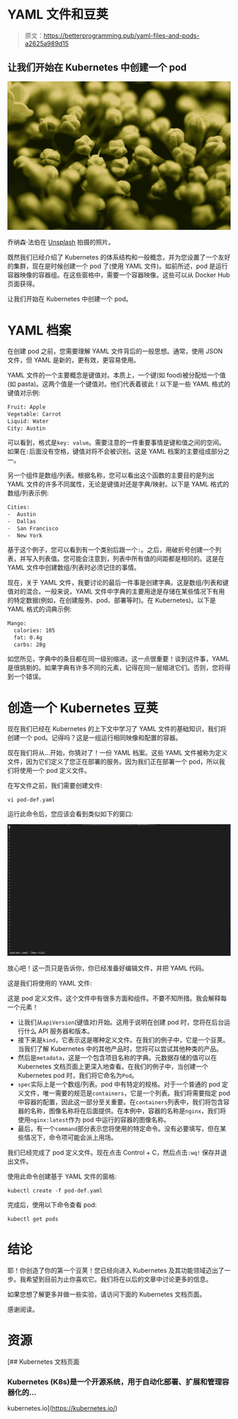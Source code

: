 # YAML 文件和豆荚

> 原文：<https://betterprogramming.pub/yaml-files-and-pods-a2625a989d15>

## 让我们开始在 Kubernetes 中创建一个 pod

![](img/7485eddddd9ebbf796b55d9d0fd182ff.png)

乔纳森·法伯在 [Unsplash](https://unsplash.com?utm_source=medium&utm_medium=referral) 拍摄的照片。

既然我们已经介绍了 Kubernetes 的体系结构和一般概念，并为您设置了一个友好的集群，现在是时候创建一个 pod 了(使用 YAML 文件)。如前所述，pod 是运行容器映像的容器组。在这些窗格中，需要一个容器映像。这些可以从 Docker Hub 页面获得。

让我们开始在 Kubernetes 中创建一个 pod。

# YAML 档案

在创建 pod 之前，您需要理解 YAML 文件背后的一般思想。通常，使用 JSON 文件，但 YAML 是新的，更有效，更容易使用。

YAML 文件的一个主要概念是键值对。本质上，一个键(如 food)被分配给一个值(如 pasta)。这两个值是一个键值对。他们代表着彼此！以下是一些 YAML 格式的键值对示例:

```
Fruit: Apple
Vegetable: Carrot
Liquid: Water
City: Austin
```

可以看到，格式是`key: value`。需要注意的一件重要事情是键和值之间的空间。如果在`:`后面没有空格，键值对将不会被识别。这是 YAML 档案的主要组成部分之一。

另一个组件是数组/列表。根据名称，您可以看出这个函数的主要目的是列出 YAML 文件的许多不同属性，无论是键值对还是字典/映射。以下是 YAML 格式的数组/列表示例:

```
Cities:
-  Austin
-  Dallas
-  San Francisco
-  New York
```

基于这个例子，您可以看到有一个类别后跟一个``:``。之后，用破折号创建一个列表，并写入列表值。您可能会注意到，列表中所有值的间距都是相同的。这是在 YAML 文件中创建数组/列表时必须记住的事情。

现在，关于 YAML 文件，我要讨论的最后一件事是创建字典。这是数组/列表和键值对的混合。一般来说，YAML 文件中字典的主要用途是存储在某些情况下有用的特定数据(例如，在创建服务、pod、部署等时)。在 Kubernetes)。以下是 YAML 格式的词典示例:

```
Mango:
  calories: 105
  fat: 0.4g
  carbs: 28g
```

如您所见，字典中的条目都在同一级别缩进。这一点很重要！谈到这件事，YAML 是很挑剔的。如果字典有许多不同的元素，记得在同一层缩进它们。否则，您将得到一个错误。

# 创造一个 Kubernetes 豆荚

现在我们已经在 Kubernetes 的上下文中学习了 YAML 文件的基础知识，我们将创建一个 pod。记得吗？这是一组运行相同映像和配置的容器。

现在我们将从…开始，你猜对了！一份 YAML 档案。这些 YAML 文件被称为定义文件，因为它们定义了您正在部署的服务。因为我们正在部署一个 pod，所以我们将使用一个 pod 定义文件。

在写文件之前，我们需要创建文件:

```
vi pod-def.yaml
```

运行此命令后，您应该会看到类似如下的窗口:

![](img/5f25180b21e27a2ed0f251d4c5b82d77.png)

放心吧！这一页只是告诉你，你已经准备好编辑文件，并把 YAML 代码。

这是我们将使用的 YAML 文件:

这是 pod 定义文件。这个文件中有很多方面和组件。不要不知所措。我会解释每一个元素！

*   让我们从`apiVersion`(键值对)开始。这用于说明在创建 pod 时，您将在后台运行什么 API 服务器和版本。
*   接下来是`kind`，它表示这是哪种定义文件。在我们的例子中，它是一个豆荚。当我们了解 Kubernetes 中的其他产品时，您将可以尝试其他种类的产品。
*   然后是`metadata`，这是一个包含项目名称的字典。元数据存储的值可以在 Kubernetes 文档页面上更深入地查看。在我们的例子中，当创建一个 Kubernetes pod 时，我们将它命名为`Pod`。
*   `spec`实际上是一个数组/列表。pod 中有特定的规格。对于一个普通的 pod 定义文件，唯一需要的规范是`containers`，它是一个列表。我们将需要指定 pod 中容器的配置，因此这一部分至关重要。在`containers`列表中，我们将包含容器的名称，图像名称将在后面提供。在本例中，容器的名称是`nginx`，我们将使用`nginx:latest`作为 pod 中运行的容器的图像名称。
*   最后，有一个`command`部分表示您将使用的特定命令。没有必要填写，但在某些情况下，命令项可能会派上用场。

我们已经完成了 pod 定义文件。现在点击 Control + C，然后点击`:wq!` 保存并退出文件。

使用此命令创建基于 YAML 文件的窗格:

```
kubectl create -f pod-def.yaml
```

完成后，使用以下命令查看 pod:

```
kubectl get pods
```

# 结论

耶！你创造了你的第一个豆荚！您已经向进入 Kubernetes 及其功能领域迈出了一步。我希望到目前为止你喜欢它。我们将在以后的文章中讨论更多的信息。

如果您想了解更多并做一些实验，请访问下面的 Kubernetes 文档页面。

感谢阅读。

# 资源

[](https://kubernetes.io/) [## Kubernetes 文档页面

### Kubernetes (K8s)是一个开源系统，用于自动化部署、扩展和管理容器化的…

kubernetes.io](https://kubernetes.io/)